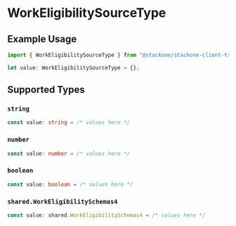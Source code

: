 # WorkEligibilitySourceType

## Example Usage

```typescript
import { WorkEligibilitySourceType } from "@stackone/stackone-client-ts/sdk/models/shared";

let value: WorkEligibilitySourceType = {};
```

## Supported Types

### `string`

```typescript
const value: string = /* values here */
```

### `number`

```typescript
const value: number = /* values here */
```

### `boolean`

```typescript
const value: boolean = /* values here */
```

### `shared.WorkEligibilitySchemas4`

```typescript
const value: shared.WorkEligibilitySchemas4 = /* values here */
```

